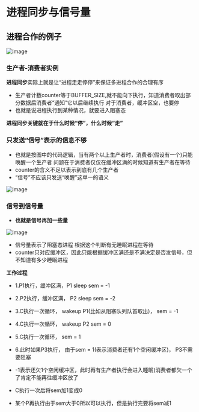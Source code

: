 # 进程同步与信号量  

 ## 进程合作的例子  
 
 ![image](https://user-images.githubusercontent.com/58176267/159871512-db7b2dec-f224-408f-bd58-b8b2f495c152.png)


### 生产者-消费者实例  

**进程同步**实际上就是让“进程走走停停”来保证多进程合作的合理有序  

* 生产者计数counter等于BUFFER_SIZE,就不能向下执行，知道消费者取出部分数据后消费者“通知”它以后继续执行   对于消费者，缓冲区空，也要停
* 也就是说进程执行到某种情况，就要进入阻塞态  

**进程同步关键就在于什么时候“停”，什么时候“走”**  


### 只发送“信号”表示的信息不够  

* 也就是按图中的代码逻辑，当有两个以上生产者时，消费者(假设有一个)只能唤醒一个生产者  问题在于消费者仅仅在缓冲区满的时候知道有生产者在等待  
* counter的含义不足以表示到底有几个生产者  
* “信号”不应该只发送“唤醒”这单一的语义  

![image](https://user-images.githubusercontent.com/58176267/159874241-38b998fd-bc98-4318-b581-ddf6c03484e6.png)

### 信号到信号量  

* **也就是信号再加一些量**

![image](https://user-images.githubusercontent.com/58176267/159876444-79cb2b15-87d0-4b8c-b9f5-5a9a963d42e4.png)

* 信号量表示了阻塞态进程 根据这个判断有无睡眠进程在等待  
* counter只对应缓冲区，因此只能根据缓冲区满还是不满决定是否发信号，但不知道有多少睡眠进程

**工作过程**  

* 1.P1执行，缓冲区满，P1 sleep    sem = -1
* 2.P2执行，缓冲区满， P2 sleep   sem = -2
* 3.C执行一次循环， wakeup P1(比如从阻塞队列队首取出)，  sem = -1
* 4.C执行一次循环， wakeup P2     sem = 0
* 5.C执行一次循环，   sem = 1
* 6.此时如果P3执行， 由于sem = 1(表示消费者还有1个空闲缓冲区)， P3不需要阻塞

* -1表示还欠1个空闲缓冲区，此时再有生产者执行会进入睡眠(消费者都欠一个了肯定不能再往缓冲区放了
* C执行一次后将sem加1变成0
* 某个P再执行由于sem大于0所以可以执行，但是执行完要将sem减1


 



